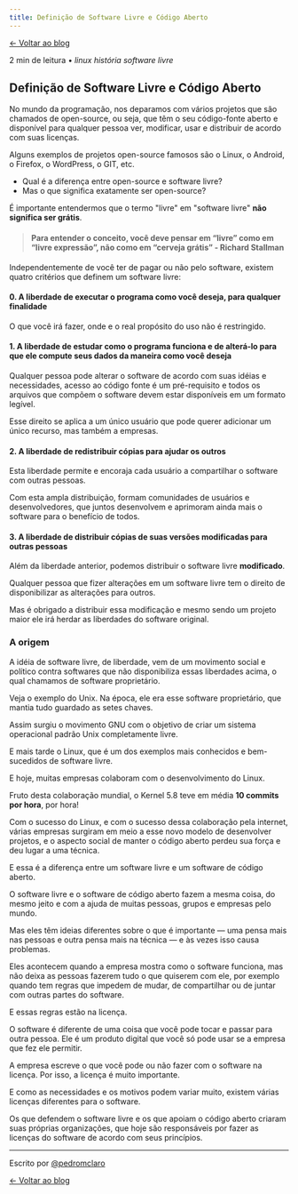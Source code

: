 ```yaml
---
title: Definição de Software Livre e Código Aberto
---
```

[← Voltar ao blog](https://blog.pedromclaro.com)
<p class="post-info">2 min de leitura • <i class="tag1__linux">linux</i> <i class="tag4__historia">história</i> <i class="tag5__software-livre">software livre</i></p>

## Definição de Software Livre e Código Aberto

No mundo da programação, nos deparamos com vários projetos que são chamados de open-source, ou seja, que têm o seu código-fonte aberto e disponível para qualquer pessoa ver, modificar, usar e distribuir de acordo com suas licenças.

Alguns exemplos de projetos open-source famosos são o Linux, o Android, o Firefox, o WordPress, o GIT, etc.

- Qual é a diferença entre open-source e software livre? 
- Mas o que significa exatamente ser open-source?

É importante entendermos que o termo "livre" em "software livre" **não significa ser grátis**.

> #### Para entender o conceito, você deve pensar em “livre” como em “livre expressão”, não como em “cerveja grátis” - Richard Stallman

Independentemente de você ter de pagar ou não pelo software, existem quatro critérios que
definem um software livre:

#### 0. A liberdade de executar o programa como você deseja, para qualquer finalidade

O que você irá fazer, onde e o real propósito do uso não é restringido.

#### 1. A liberdade de estudar como o programa funciona e de alterá-lo para que ele compute seus dados da maneira como você deseja

Qualquer pessoa pode alterar o software de acordo com suas idéias e necessidades, acesso ao código fonte é um pré-requisito e todos os arquivos que compõem o software devem estar disponíveis em um formato legível. 

Esse direito se aplica a um único usuário que pode querer adicionar um único recurso, mas também a empresas.

#### 2. A liberdade de redistribuir cópias para ajudar os outros

Esta liberdade permite e encoraja cada usuário a compartilhar o software com outras pessoas.

Com esta ampla distribuição, formam comunidades de usuários e desenvolvedores, que juntos desenvolvem e aprimoram ainda mais o software para o benefício de todos.

#### 3. A liberdade de distribuir cópias de suas versões modificadas para outras pessoas

Além da liberdade anterior, podemos distribuir o software livre **modificado**.  

Qualquer pessoa que fizer alterações em um software livre tem o direito de disponibilizar as alterações para outros.

Mas é obrigado a distribuir essa modificação e mesmo sendo um projeto maior ele irá herdar as liberdades do software original.

### A origem

A idéia de software livre, de liberdade, vem de um movimento social e político contra softwares que não disponibiliza essas liberdades acima, o qual chamamos de software proprietário.

Veja o exemplo do Unix. Na época, ele era esse software proprietário, que mantia tudo guardado as setes chaves.

Assim surgiu o movimento GNU com o objetivo de criar um sistema operacional padrão Unix completamente livre.

E mais tarde o Linux, que é um dos exemplos mais conhecidos e bem-sucedidos de software livre.

E hoje, muitas empresas colaboram com o desenvolvimento do Linux.

Fruto desta colaboração mundial, o Kernel 5.8 teve em média **10 commits por hora**, por hora!

Com o sucesso do Linux, e com o sucesso dessa colaboração pela internet, várias empresas surgiram em meio a esse novo modelo de desenvolver projetos, e o aspecto social de manter o código aberto perdeu sua força e deu lugar a uma técnica.

E essa é a diferença entre um software livre e um software de código aberto.

O software livre e o software de código aberto fazem a mesma coisa, do mesmo jeito e com a ajuda de muitas pessoas, grupos e empresas pelo mundo. 

Mas eles têm ideias diferentes sobre o que é importante — uma pensa mais nas pessoas e outra pensa mais na técnica — e às vezes isso causa problemas. 

Eles acontecem quando a empresa mostra como o software funciona, mas não deixa as pessoas fazerem tudo o que quiserem com ele, por exemplo quando tem regras que impedem de mudar, de compartilhar ou de juntar com outras partes do software.

E essas regras estão na licença.

O software é diferente de uma coisa que você pode tocar e passar para outra pessoa. Ele é um produto digital que você só pode usar se a empresa que fez ele permitir. 

A empresa escreve o que você pode ou não fazer com o software na licença. Por isso, a licença é muito importante.

E como as necessidades e os motivos podem variar muito, existem várias licenças diferentes para o software.

Os que defendem o software livre e os que apoiam o código aberto criaram suas próprias organizações, que hoje são responsáveis por fazer as licenças do software de acordo com seus princípios.

---

Escrito por [@pedromclaro](https://www.pedromclaro.com)

[← Voltar ao blog](https://blog.pedromclaro.com)